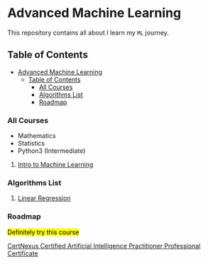 # Advanced Machine Learning

This repository contains all about I learn my `ML` journey.

## Table of Contents

- [Advanced Machine Learning](#advanced-machine-learning)
  - [Table of Contents](#table-of-contents)
    - [All Courses](#all-courses)
    - [Algorithms List](#algorithms-list)
    - [Roadmap](#roadmap)

### All Courses

- Mathematics
- Statistics
- Python3 (Intermediate)

1. [Intro to Machine Learning](https://classroom.udacity.com/courses/ud120)

### Algorithms List

1. [Linear Regression](colab-link)

### Roadmap

<mark>Definitely try this course</mark>

[CertNexus Certified Artificial Intelligence Practitioner Professional Certificate](https://www.coursera.org/professional-certificates/certified-artificial-intelligence-practitioner)
